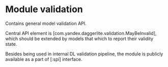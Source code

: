 # Module validation

Contains general model validation API.

Central API element is [com.yandex.daggerlite.validation.MayBeInvalid], which should be extended by models that
which to report their validity state.

Besides being used in internal DL validation pipeline,
the module is publicly available as a part of [:spi] interface.  